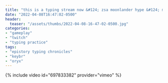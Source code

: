 ```yaml
---
title: "this is a typing stream now &#124; zsa moonlander hype &#124; maybe epistory later"
date: "2022-04-08T16:47:02-0500"
header:
  teaser: "/assets/thumbs/2022-04-08-16-47-02-0500.jpg"
categories:
- "gameplay"
- "twitch"
- "typing practice"
tags:
- "epistory typing chronicles"
- "keybr"
- "oryx"
---
```

{% include video id="697833382" provider="vimeo" %}
